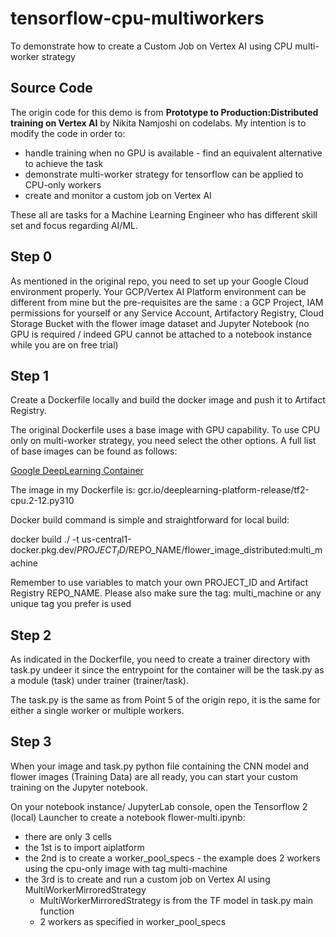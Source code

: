 # tensorflow-cpu-multiworkers
To demonstrate how to create a Custom Job on Vertex AI using CPU multi-worker strategy

## Source Code
The origin code for this demo is from <b>Prototype to Production:Distributed training on Vertex AI</b> by Nikita Namjoshi on codelabs.
My intention is to modify the code in order to:
- handle training when no GPU is available - find an equivalent alternative to achieve the task
- demonstrate multi-worker strategy for tensorflow can be applied to CPU-only workers
- create and monitor a custom job on Vertex AI

These all are tasks for a Machine Learning Engineer who has different skill set and focus regarding AI/ML.

## Step 0
As mentioned in the original repo, you need to set up your Google Cloud environment properly. 
Your GCP/Vertex AI Platform environment can be different from mine but the pre-requisites are the same : a GCP Project, IAM permissions for yourself or any Service Account, Artifactory Registry, Cloud Storage Bucket with the flower image dataset and Jupyter Notebook (no GPU is required / indeed GPU cannot be attached to a notebook instance while you are on free trial)

## Step 1
Create a Dockerfile locally and build the docker image and push it to Artifact Registry.

The original Dockerfile uses a base image with GPU capability. To use CPU only on multi-worker strategy, you need select the other options. A full list of base images can be found as follows:

[Google DeepLearning Container](https://cloud.google.com/deep-learning-containers/docs/choosing-container)

The image in my Dockerfile is:
gcr.io/deeplearning-platform-release/tf2-cpu.2-12.py310

Docker build command is simple and straightforward for local build:

docker build ./ -t us-central1-docker.pkg.dev/$PROJECT_ID/$REPO_NAME/flower_image_distributed:multi_machine

Remember to use variables to match your own PROJECT_ID and Artifact Registry REPO_NAME.
Please also make sure the tag: multi_machine or any unique tag you prefer is used

## Step 2
As indicated in the Dockerfile, you need to create a trainer directory with task.py undeer it since the entrypoint for the container will be the task.py as a module (task) under trainer (trainer/task).

The task.py is the same as from Point 5 of the origin repo, it is the same for either a single worker or multiple workers.

## Step 3
When your image and task.py python file containing the CNN model and flower images (Training Data) are all ready, you can start your custom training on the Jupyter notebook.

On your notebook instance/ JupyterLab console, open the Tensorflow 2 (local) Launcher to create a notebook flower-multi.ipynb:

- there are only 3 cells
- the 1st is to import aiplatform
- the 2nd is to create a worker_pool_specs - the example does 2 workers using the cpu-only image with tag multi-machine
- the 3rd is to create and run a custom job on Vertex AI using MultiWorkerMirroredStrategy
  - MultiWorkerMirroredStrategy is from the TF model in task.py main function
  - 2 workers as specified in worker_pool_specs
 
    

